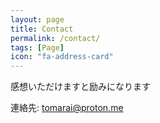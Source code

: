 ```yaml
---
layout: page
title: Contact
permalink: /contact/
tags: [Page]
icon: "fa-address-card"
---
```


感想いただけますと励みになります

連絡先: [tomarai@proton.me](mailto:tomarai@proton.me)
